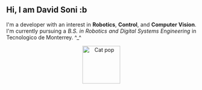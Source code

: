 ## Hi, I am David Soni :b

<p align="justify">I'm a developer with an interest in <strong>Robotics</strong>, <strong>Control</strong>, and <strong>Computer Vision</strong>. I'm currently pursuing a <i>B.S. in Robotics and Digital Systems Engineering</i> in Tecnologico de Monterrey. ^_^</p> 

<p align="center">
  <img src="https://tenor.com/view/cat-pop-pop-pop-gif-16319364397652838913" alt="Cat pop" width="100" height="100"/>
</p>

